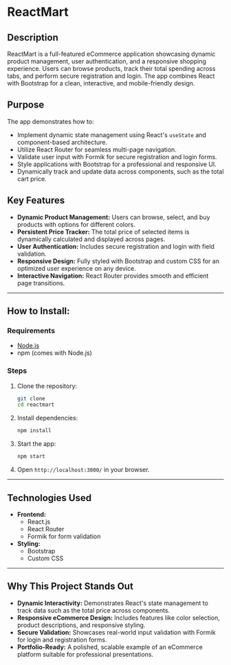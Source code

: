 # ReactMart

## Description

ReactMart is a full-featured eCommerce application showcasing dynamic product management, user authentication, and a responsive shopping experience. Users can browse products, track their total spending across tabs, and perform secure registration and login. The app combines React with Bootstrap for a clean, interactive, and mobile-friendly design.

## Purpose

The app demonstrates how to:

-   Implement dynamic state management using React's `useState` and component-based architecture.
-   Utilize React Router for seamless multi-page navigation.
-   Validate user input with Formik for secure registration and login forms.
-   Style applications with Bootstrap for a professional and responsive UI.
-   Dynamically track and update data across components, such as the total cart price.

## Key Features

-   **Dynamic Product Management:** Users can browse, select, and buy products with options for different colors.
-   **Persistent Price Tracker:** The total price of selected items is dynamically calculated and displayed across pages.
-   **User Authentication:** Includes secure registration and login with field validation.
-   **Responsive Design:** Fully styled with Bootstrap and custom CSS for an optimized user experience on any device.
-   **Interactive Navigation:** React Router provides smooth and efficient page transitions.

---

## How to Install:

### Requirements

-   [Node.js](https://nodejs.org/)
-   npm (comes with Node.js)

### Steps

1. Clone the repository:

    ```bash
    git clone
    cd reactmart
    ```

2. Install dependencies:

    ```bash
    npm install
    ```

3. Start the app:

    ```bash
    npm start
    ```

4. Open `http://localhost:3000/` in your browser.

---

## Technologies Used

-   **Frontend:**
    -   React.js
    -   React Router
    -   Formik for form validation
-   **Styling:**
    -   Bootstrap
    -   Custom CSS

---

## Why This Project Stands Out

-   **Dynamic Interactivity:** Demonstrates React's state management to track data such as the total price across components.
-   **Responsive eCommerce Design:** Includes features like color selection, product descriptions, and responsive styling.
-   **Secure Validation:** Showcases real-world input validation with Formik for login and registration forms.
-   **Portfolio-Ready:** A polished, scalable example of an eCommerce platform suitable for professional presentations.
